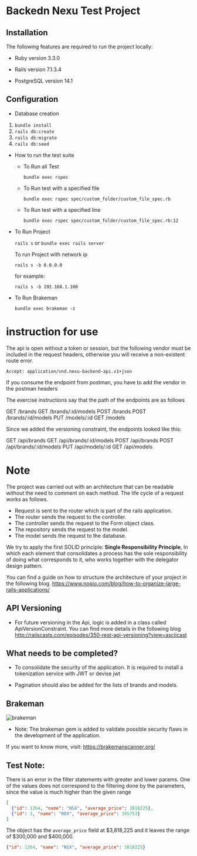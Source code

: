 # Backedn Nexu Test Project

## Installation

The following features are required to run the project locally:

* Ruby version 3.3.0

* Rails version 7.1.3.4

* PostgreSQL version 14.1

## Configuration

* Database creation
 1. `bundle install`
 2. `rails db:create`
 3. `rails db:migrate`
 4. `rails db:seed`

* How to run the test suite
  * To Run all Test

     `bundle exec rspec`

  * To Run test with a specified file
    
    `bundle exec rspec spec/custom_folder/custom_file_spec.rb`

  * To Run test with a specified line
    
    `bundle exec rspec spec/custom_folder/custom_file_spec.rb:12`

* To Run Project

   `rails s` or `bundle exec rails server`

  To run Project with network ip
  
   `rails s -b 0.0.0.0`

  for example:
  
   `rails s -b 192.168.1.100`

* To Run Brakeman
  
   `bundle exec brakeman -z`

# instruction for use
The api is open without a token or session, but the following vendor must be included in the request headers, otherwise you will receive a non-existent route error.

`Accept: application/vnd.nexu-backend-api.v1+json`

If you consume the endpoint from postman, you have to add the vendor in the postman headers

The exercise instructions say that the path of the endpoints are as follows

GET    /brands
GET    /brands/:id/models
POST   /brands
POST   /brands/:id/models
PUT    /models/:id
GET    /models

Since we added the versioning constraint, the endpoints looked like this:

GET    /api/brands
GET    /api/brands/:id/models
POST   /api/brands
POST   /api/brands/:id/models
PUT    /api/models/:id
GET    /api/models
                              
# Note

The project was carried out with an architecture that can be readable without the need to comment on each method. The life cycle of a request works as follows.

- Request is sent to the router which is part of the rails application.
- The router sends the request to the controller.
- The controller sends the request to the Form object class.
- The repository sends the request to the model.
- The model sends the request to the database.

We try to apply the first SOLID principle: __Single Responsibility Principle__, In which each element that consolidates a process has the sole responsibility of doing what corresponds to it, who works together with the delegator design pattern.

You can find a guide on how to structure the architecture of your project in the following blog.
https://www.nopio.com/blog/how-to-organize-large-rails-applications/

## API Versioning

* For future versioning in the Api, logic is added in a class called ApiVersionConstraint.
You can find more details in the following blog http://railscasts.com/episodes/350-rest-api-versioning?view=asciicast

## What needs to be completed?

* To consolidate the security of the application. It is required to install a tokenization service with JWT or devise jwt

* Pagination should also be added for the lists of brands and models.

## Brakeman

![brakeman](brakeman.png)

* Note: The brakeman gem is added to validate possible security flaws in the development of the application.

If you want to know more, visit: https://brakemanscanner.org/

## Test Note:

There is an error in the filter statements with greater and lower params. One of the values ​​does not correspond to the filtering done by the parameters, since the value is much higher than the given range

```JSON
[
  {"id": 1264, "name": "NSX", "average_price": 3818225},
  {"id": 3, "name": "RDX", "average_price": 395753}
]

```

The object has the `average_price` field at $3,818,225 and it leaves the range of $300,000 and $400,000.
```JSON
{"id": 1264, "name": "NSX", "average_price": 3818225}
```
